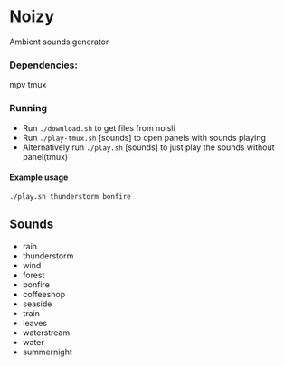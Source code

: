 Noizy
=====
Ambient sounds generator

### Dependencies:
mpv
tmux

### Running
- Run `./download.sh` to get files from noisli
- Run `./play-tmux.sh` [sounds] to open panels with sounds playing
- Alternatively run `./play.sh` [sounds] to just play the sounds without panel(tmux)

#### Example usage
`./play.sh thunderstorm bonfire`

## Sounds
- rain
- thunderstorm
- wind
- forest
- bonfire
- coffeeshop
- seaside
- train
- leaves
- waterstream
- water
- summernight

